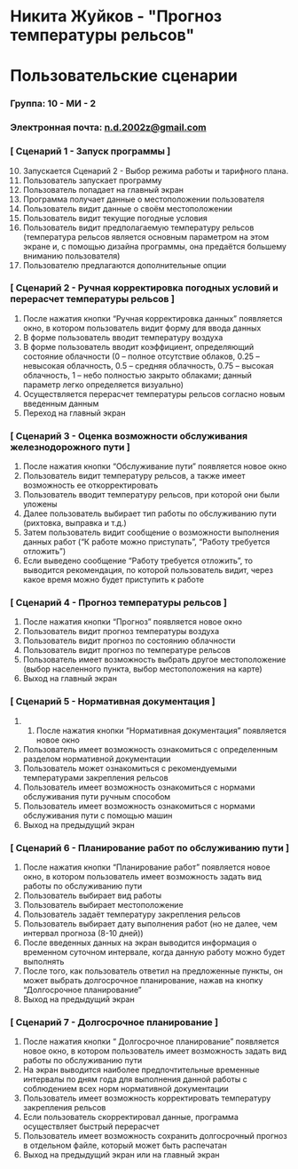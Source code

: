 # Никита Жуйков - "Прогноз температуры рельсов"
# Пользовательские сценарии

### Группа: 10 - МИ - 2
### Электронная почта: n.d.2002z@gmail.com


### [ Сценарий 1 - Запуск программы ]

10. Запускается Сценарий 2 - Выбор режима работы и тарифного плана.
1.	Пользователь запускает программу
2.	Пользователь попадает на главный экран
3.	Программа получает данные о местоположении пользователя
4.	Пользователь видит данные о своём местоположении
5.	Пользователь видит текущие погодные условия
6.	Пользователь видит предполагаемую температуру рельсов (температура рельсов является основным параметром на этом экране и, с помощью дизайна программы, она предаётся большему вниманию пользователя) 
7.	Пользователю предлагаются дополнительные опции


### [ Сценарий 2 - Ручная корректировка погодных условий и перерасчет температуры рельсов ]

1.	После нажатия кнопки “Ручная корректировка данных” появляется окно, в котором пользователь видит форму для ввода данных
2.	В форме пользователь вводит температуру воздуха
3.	В форме пользователь вводит коэффициент, определяющий состояние облачности (0 – полное отсутствие облаков, 0.25 – невысокая облачность, 0.5 – средняя облачность, 0.75 – высокая облачность, 1 – небо полностью закрыто облаками; данный параметр легко определяется визуально)
4.	Осуществляется перерасчет температуры рельсов согласно новым введенным данным
5.	Переход на главный экран


### [ Сценарий 3 - Оценка возможности обслуживания железнодорожного пути ]

1.	После нажатия кнопки “Обслуживание пути” появляется новое окно
2.	Пользователь видит температуру рельсов, а также имеет возможность ее откорректировать  
3.	Пользователь вводит температуру рельсов, при которой они были уложены
4.	Далее пользователь выбирает тип работы по обслуживанию пути (рихтовка, выправка и т.д.)
5.	Затем пользователь видит сообщение о возможности выполнения данных работ (“К работе можно приступать”, “Работу требуется отложить”)
6.	Если выведено сообщение “Работу требуется отложить”, то выводится рекомендация, по которой пользователь видит, через какое время можно будет приступить к работе


### [ Сценарий 4 - Прогноз температуры рельсов ]

1.	После нажатия кнопки “Прогноз” появляется новое окно
2.	Пользователь видит прогноз температуры воздуха
3.	Пользователь видит прогноз по состоянию облачности
4.	Пользователь видит прогноз по температуре рельсов
5.	Пользователь имеет возможность выбрать другое местоположение (выбор населенного пункта, выбор местоположения на карте)
6.	Выход на главный экран


### [ Сценарий 5 - Нормативная документация ]

1. 1.	После нажатия кнопки “Нормативная документация” появляется новое окно
2.	Пользователь имеет возможность ознакомиться с определенным разделом нормативной документации
3.	Пользователь может ознакомиться с рекомендуемыми температурами закрепления рельсов
4.	Пользователь имеет возможность ознакомиться с нормами обслуживания пути ручным способом
5.	Пользователь имеет возможность ознакомиться с нормами обслуживания пути с помощью машин
6.	Выход на предыдущий экран

### [ Сценарий 6 - Планирование работ по обслуживанию пути ]

1.	После нажатия кнопки “Планирование работ” появляется новое окно, в котором пользователь имеет возможность задать вид работы по обслуживанию пути
2.	Пользователь выбирает вид работы
3.	Пользователь выбирает местоположение
4.	Пользователь задаёт температуру закрепления рельсов  
5.	Пользователь выбирает дату выполнения работ (но не далее, чем интервал прогноза (8-10 дней))
6.	После введенных данных на экран выводится информация о временном суточном интервале, когда данную работу можно будет выполнять
7.	После того, как пользователь ответил на предложенные пункты, он может выбрать долгосрочное планирование, нажав на кнопку “Долгосрочное планирование” 
8.	Выход на предыдущий экран


### [ Сценарий 7 - Долгосрочное планирование ]

1.	После нажатия кнопки “ Долгосрочное планирование” появляется новое окно, в котором пользователь имеет возможность задать вид работы по обслуживанию пути
2.	На экран выводится наиболее предпочтительные временные интервалы по дням года для выполнения данной работы с соблюдением всех норм нормативной документации
3.	Пользователь имеет возможность корректировать температуру закрепления рельсов
4.	Если пользователь скорректировал данные, программа осуществляет быстрый перерасчет
5.	Пользователь имеет возможность сохранить долгосрочный прогноз в отдельном файле, который может быть распечатан
6.	Выход на предыдущий экран или на главный экран
